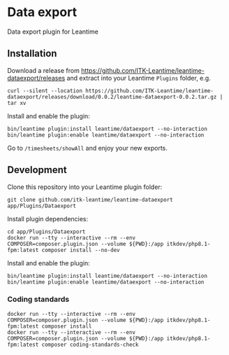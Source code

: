 # Data export

Data export plugin for Leantime

## Installation

Download a release from
<https://github.com/ITK-Leantime/leantime-dataexport/releases> and extract into
your Leantime `Plugins` folder, e.g.

``` shell
curl --silent --location https://github.com/ITK-Leantime/leantime-dataexport/releases/download/0.0.2/leantime-dataexport-0.0.2.tar.gz | tar xv
```

Install and enable the plugin:

``` shell
bin/leantime plugin:install leantime/dataexport --no-interaction
bin/leantime plugin:enable leantime/dataexport --no-interaction
```

Go to `/timesheets/showAll` and enjoy your new exports.

## Development

Clone this repository into your Leantime plugin folder:

``` shell
git clone github.com/itk-leantime/leantime-dataexport app/Plugins/Dataexport
```

Install plugin dependencies:

``` shell
cd app/Plugins/Dataexport
docker run --tty --interactive --rm --env COMPOSER=composer.plugin.json --volume ${PWD}:/app itkdev/php8.1-fpm:latest composer install --no-dev
```

Install and enable the plugin:

``` shell
bin/leantime plugin:install leantime/dataexport --no-interaction
bin/leantime plugin:enable leantime/dataexport --no-interaction
```

### Coding standards

``` shell
docker run --tty --interactive --rm --env COMPOSER=composer.plugin.json --volume ${PWD}:/app itkdev/php8.1-fpm:latest composer install
docker run --tty --interactive --rm --env COMPOSER=composer.plugin.json --volume ${PWD}:/app itkdev/php8.1-fpm:latest composer coding-standards-check
```
